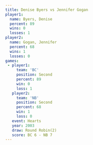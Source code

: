```yaml
---
title: Denise Byers vs Jennifer Gogan
player1:               
  name: Byers, Denise  
  percent: 89          
  wins: 0              
  losses: 1            
player2:               
  name: Gogan, Jennifer
  percent: 68          
  wins: 1              
  losses: 0            
games:
 - player1:          
     team: 'BC'      
     position: Second
     percent: 89     
     win: 0          
     loss: 1         
   player2:          
     team: 'NB'      
     position: Second
     percent: 68     
     win: 1          
     loss: 0         
   event: Hearts       
   year: 2003          
   draw: Round Robin(2)
   score: BC 6 - NB 7  
---
```

